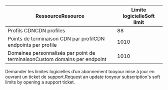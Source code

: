 
| <span data-ttu-id="e7edb-101">Ressource</span><span class="sxs-lookup"><span data-stu-id="e7edb-101">Resource</span></span> | <span data-ttu-id="e7edb-102">Limite logicielle</span><span class="sxs-lookup"><span data-stu-id="e7edb-102">Soft limit</span></span> |
| --- | --- |
| <span data-ttu-id="e7edb-103">Profils CDN</span><span class="sxs-lookup"><span data-stu-id="e7edb-103">CDN profiles</span></span> |<span data-ttu-id="e7edb-104">8</span><span class="sxs-lookup"><span data-stu-id="e7edb-104">8</span></span> |
| <span data-ttu-id="e7edb-105">Points de terminaison CDN par profil</span><span class="sxs-lookup"><span data-stu-id="e7edb-105">CDN endpoints per profile</span></span> |<span data-ttu-id="e7edb-106">10</span><span class="sxs-lookup"><span data-stu-id="e7edb-106">10</span></span> |
| <span data-ttu-id="e7edb-107">Domaines personnalisés par point de terminaison</span><span class="sxs-lookup"><span data-stu-id="e7edb-107">Custom domains per endpoint</span></span> |<span data-ttu-id="e7edb-108">10</span><span class="sxs-lookup"><span data-stu-id="e7edb-108">10</span></span> |

<span data-ttu-id="e7edb-109">Demander les limites logicielles d’un abonnement tooyour mise à jour en ouvrant un ticket de support.</span><span class="sxs-lookup"><span data-stu-id="e7edb-109">Request an update tooyour subscription's soft limits by opening a support ticket.</span></span>

